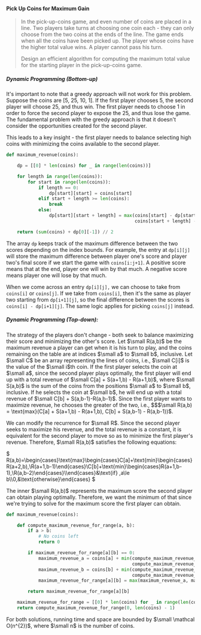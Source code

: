 #### Pick Up Coins for Maximum Gain

> In the pick-up-coins game, and even number of coins are placed in a line. Two players take turns at choosing one coin each - they can only choose from the two coins at the ends of the line. The game ends when all the coins have been picked up. The player whose coins have the higher total value wins. A player cannot pass his turn.
>
> Design an efficient algorithm for computing the maximum total value for the starting player in the pick-up-coins game.

##### Dynamic Programming \(Bottom-up\)

It's important to note that a greedy approach will not work for this problem. Suppose the coins are \[5, 25, 10, 1\]. If the first player chooses 5, the second player will choose 25, and thus win. The first player needs to choose 1 in order to force the second player to expose the 25, and thus lose the game. The fundamental problem with the greedy approach is that it doesn't consider the opportunities created for the second player.

This leads to a key insight - the first player needs to balance selecting high coins with minimizing the coins available to the second player.

```py
def maximum_revenue(coins):

    dp = [[0] * len(coins) for _ in range(len(coins))]

    for length in range(len(coins)):
        for start in range(len(coins)):
            if length == 0:
                dp[start][start] = coins[start]
            elif start + length >= len(coins):
                break
            else:
                dp[start][start + length] = max(coins[start] - dp[start + 1][start + length], 
                                                coins[start + length] - dp[start][start + length - 1])

    return (sum(coins) + dp[0][-1]) // 2
```

The array `dp` keeps track of the maximum difference between the two scores depending on the index bounds. For example, the entry at `dp[i][j]` will store the maximum difference between player one's score and player two's final score if we start the game with `coins[i:j+1]`. A positive score means that at the end, player one will win by that much. A negative score means player one will lose by that much.

When we come across an entry `dp[i][j],` we can choose to take from `coins[i]` or `coins[j]`. If we take from `coins[i]`, then it's the same as player two starting from `dp[i+1][j]`, so the final difference between the scores is `coins[i] - dp[i+1][j]`. The same logic applies for picking `coins[j]` instead.

##### Dynamic Programming \(Top-down\):

The strategy of the players don't change - both seek to balance maximizing their score and minimizing the other's score. Let $\small R(a,b)$ be the maximum revenue a player can get when it is his turn to play, and the coins remaining on the table are at indices $\small a$ to $\small b$, inclusive. Let $\small C$ be an array representing the lines of coins, i.e., $\small C[i]$ is the value of the $\small i$th coin. If the first player selects the coin at $\small a$, since the second player plays optimally, the first player will end up with a total revenue of $\small C[a] + S(a+1,b) - R(a+1,b)$, where $\small S(a,b)$ is the sum of the coins from the positions $\small a$ to $\small b$, inclusive. If he selects the coin at $\small b$, he will end up with a total revenue of $\small C[b] + S(a,b-1)-R(a,b-1)$. Since the first player wants to maximize revenue, he chooses the greater of the two, i.e., $$$\small R(a,b) = \text{max}(C[a] + S(a+1,b) - R(a+1,b), C[b] + S(a,b-1) - R(a,b-1))$.

We can modify the recurrence for $\small R$. Since the second player seeks to maximize his revenue, and the total revenue is a constant, it is equivalent for the second player to move so as to minimize the first player's revenue. Therefore, $\small R(a,b)$ satisfies the following equations:


$
R(a,b)=\begin{cases}\text{max}\begin{cases}C[a]+\text{min}\begin{cases}R(a+2,b),\\R(a+1,b-1)\end{cases}\\C[b]+\text{min}\begin{cases}R(a+1,b-1),\\R(a,b-2)\end{cases}\\\end{cases}&\text{if} \,a\le b\\\\0,&\text{otherwise}\end{cases}
$


The inner $\small R(a,b)$ represents the maximum score the second player can obtain playing optimally. Therefore, we want the minimum of that since we're trying to solve for the maximum score the first player can obtain.

```py
def maximum_revenue(coins):

    def compute_maximum_revenue_for_range(a, b):
        if a > b:
            # No coins left
            return 0

        if maximum_revenue_for_range[a][b] == 0:
            maximum_revenue_a = coins[a] + min(compute_maximum_revenue_for_range(a+2, b), 
                                               compute_maximum_revenue_for_range(a+1, b-1))
            maximum_revenue_b = coins[b] + min(compute_maximum_revenue_for_range(a+1, b-1), 
                                               compute_maximum_revenue_for_range(a, b-2))        
            maximum_revenue_for_range[a][b] = max(maximum_revenue_a, maximum_revenue_b)

        return maximum_revenue_for_range[a][b]

    maximum_revenue_for_range = [[0] * len(coins) for _ in range(len(coins))]
    return compute_maximum_revenue_for_range(0, len(coins) - 1)
```

For both solutions, running time and space are bounded by $\small \mathcal O(n^{2})$, where $\small n$ is the number of coins.


